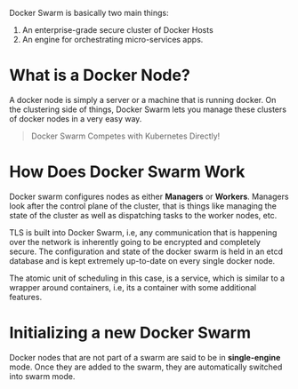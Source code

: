 Docker Swarm is basically two main things:
1. An enterprise-grade secure cluster of Docker Hosts
2. An engine for orchestrating micro-services apps.
# What is a Docker Node?
A docker node is simply a server or a machine that is running docker. On the clustering side of things, Docker Swarm lets you manage these clusters of docker nodes in a very easy way.

> Docker Swarm Competes with Kubernetes Directly!
# How Does Docker Swarm Work
Docker swarm configures nodes as either **Managers** or **Workers**. Managers look after the control plane of the cluster, that is things like managing the state of the cluster as well as dispatching tasks to the worker nodes, etc.

TLS is built into Docker Swarm, i.e, any communication that is happening over the network is inherently going to be encrypted and completely secure. The configuration and state of the docker swarm is held in an etcd database and is kept extremely up-to-date on every single docker node.

The atomic unit of scheduling in this case, is a service, which is similar to a wrapper around containers, i.e, its a container with some additional features.
# Initializing a new Docker Swarm
Docker nodes that are not part of a swarm are said to be in **single-engine** mode. Once they are added to the swarm, they are automatically switched into swarm mode. 

